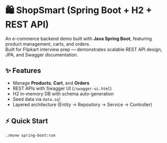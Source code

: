 # 🛍️ ShopSmart (Spring Boot + H2 + REST API)

An e-commerce backend demo built with **Java Spring Boot**, featuring product management, carts, and orders.  
Built for Flipkart interview prep — demonstrates scalable REST API design, JPA, and Swagger documentation.

## ✨ Features
- Manage **Products**, **Cart**, and **Orders**
- REST APIs with Swagger UI (`/swagger-ui.html`)
- H2 in-memory DB with schema auto-generation
- Seed data via `data.sql`
- Layered architecture (Entity → Repository → Service → Controller)

## ⚡ Quick Start
```bash
./mvnw spring-boot:run
